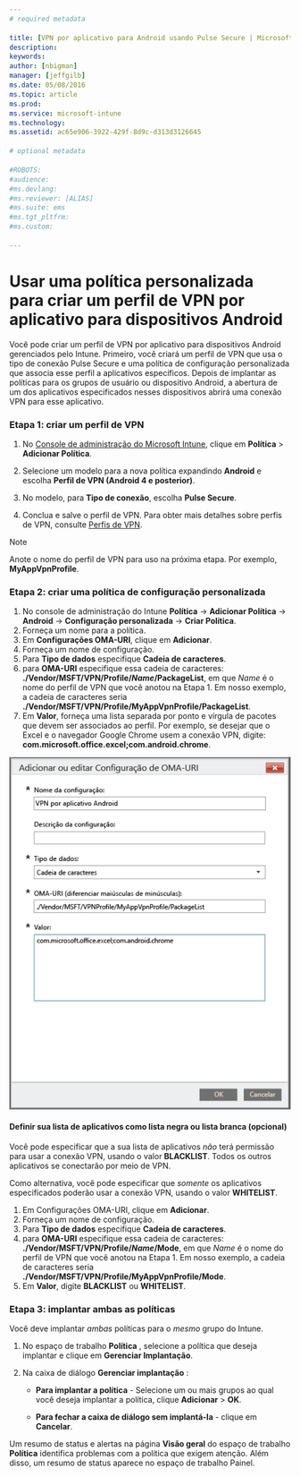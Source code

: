 ```yaml
---
# required metadata

title: [VPN por aplicativo para Android usando Pulse Secure | Microsoft Intune]
description:
keywords:
author: [nbigman]
manager: [jeffgilb]
ms.date: 05/08/2016
ms.topic: article
ms.prod:
ms.service: microsoft-intune
ms.technology:
ms.assetid: ac65e906-3922-429f-8d9c-d313d3126645

# optional metadata

#ROBOTS:
#audience:
#ms.devlang:
#ms.reviewer: [ALIAS]
#ms.suite: ems
#ms.tgt_pltfrm:
#ms.custom:

---
```


# Usar uma política personalizada para criar um perfil de VPN por aplicativo para dispositivos Android

Você pode criar um perfil de VPN por aplicativo para dispositivos Android gerenciados pelo Intune. Primeiro, você criará um perfil de VPN que usa o tipo de conexão Pulse Secure e uma política de configuração personalizada que associa esse perfil a aplicativos específicos. Depois de implantar as políticas para os grupos de usuário ou dispositivo Android, a abertura de um dos aplicativos especificados nesses dispositivos abrirá uma conexão VPN para esse aplicativo. 

### Etapa 1: criar um perfil de VPN

1. No [Console de administração do Microsoft Intune](https://manage.microsoft.com), clique em **Política** > **Adicionar Política**.
2. Selecione um modelo para a nova política expandindo **Android** e escolha **Perfil de VPN (Android 4 e posterior)**.

3. No modelo, para **Tipo de conexão**, escolha **Pulse Secure**.
4. Conclua e salve o perfil de VPN. Para obter mais detalhes sobre perfis de VPN, consulte [Perfis de VPN](Help%20users%20connect%20to%20their%20work%20using%20VPN%20profiles%20with%20Microsoft%20Intune.md).

> [!NOTE]
Anote o nome do perfil de VPN para uso na próxima etapa. Por exemplo, **MyAppVpnProfile**.
   
### Etapa 2: criar uma política de configuração personalizada
    
   1. No console de administração do Intune **Política** -> **Adicionar Política** -> **Android** -> **Configuração personalizada** -> **Criar Política**.
   2. Forneça um nome para a política.
   3. Em **Configurações OMA-URI**, clique em **Adicionar**.
   4. Forneça um nome de configuração.
   5. Para **Tipo de dados** especifique **Cadeia de caracteres**.
   6. para **OMA-URI** especifique essa cadeia de caracteres: **./Vendor/MSFT/VPN/Profile/*Name*/PackageList**, em que *Name* é o nome do perfil de VPN que você anotou na Etapa 1. Em nosso exemplo, a cadeia de caracteres seria **./Vendor/MSFT/VPN/Profile/MyAppVpnProfile/PackageList**.
   7.   Em **Valor**, forneça uma lista separada por ponto e vírgula de pacotes que devem ser associados ao perfil.  Por exemplo, se desejar que o Excel e o navegador Google Chrome usem a conexão VPN, digite: **com.microsoft.office.excel;com.android.chrome**.
  

   ![Exemplo de política personalizada de VPN por aplicativo Android](..\media\android_per_app_vpn_oma_uri.png) 
#### Definir sua lista de aplicativos como lista negra ou lista branca (opcional)
Você pode especificar que a sua lista de aplicativos *não* terá permissão para usar a conexão VPN, usando o valor **BLACKLIST**.  Todos os outros aplicativos se conectarão por meio de VPN.

Como alternativa, você pode especificar que *somente* os aplicativos especificados poderão usar a conexão VPN, usando o valor **WHITELIST**.
 

1.  Em Configurações OMA-URI, clique em **Adicionar**.
2.  Forneça um nome de configuração.
3.  Para **Tipo de dados** especifique **Cadeia de caracteres**.
4.  para **OMA-URI** especifique essa cadeia de caracteres: **./Vendor/MSFT/VPN/Profile/*Name*/Mode**, em que *Name* é o nome do perfil de VPN que você anotou na Etapa 1. Em nosso exemplo, a cadeia de caracteres seria **./Vendor/MSFT/VPN/Profile/MyAppVpnProfile/Mode**.
5.  Em **Valor**, digite **BLACKLIST** ou **WHITELIST**. 


   
### Etapa 3: implantar ambas as políticas

Você deve implantar *ambas* políticas para o *mesmo* grupo do Intune.

   1.  No espaço de trabalho **Política** , selecione a política que deseja implantar e clique em **Gerenciar Implantação**.

2.  Na caixa de diálogo **Gerenciar implantação** :

    -   **Para implantar a política** - Selecione um ou mais grupos ao qual você deseja implantar a política, clique **Adicionar** &gt; **OK**.

    -   **Para fechar a caixa de diálogo sem implantá-la** - clique em **Cancelar**.

Um resumo de status e alertas na página **Visão geral** do espaço de trabalho **Política** identifica problemas com a política que exigem atenção. Além disso, um resumo de status aparece no espaço de trabalho Painel.



<!--HONumber=May16_HO4-->


